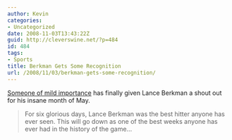 ```yaml
---
author: Kevin
categories:
- Uncategorized
date: 2008-11-03T13:43:22Z
guid: http://cleverswine.net/?p=484
id: 484
tags:
- Sports
title: Berkman Gets Some Recognition
url: /2008/11/03/berkman-gets-some-recognition/
---
```


[Someone of mild importance](http://www.fangraphs.com/blogs/index.php/best-2008-memory-3-the-hot-streak/) has finally given Lance Berkman a shout out for his insane month of May.

> For six glorious days, Lance Berkman was the best hitter anyone has ever seen. This will go down as one of the best weeks anyone has ever had in the history of the game&#8230;